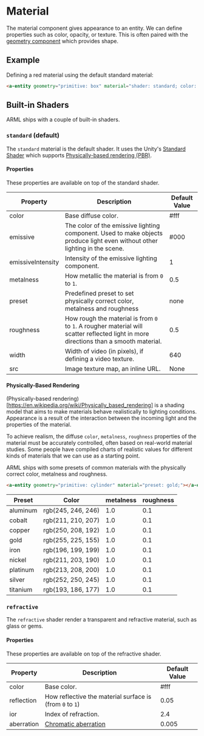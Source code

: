 # Material

[geometry]: ./geometry.md

The material component gives appearance to an entity. We can define properties
such as color, opacity, or texture. This is often paired with the [geometry
component][geometry] which provides shape.

## Example

Defining a red material using the default standard material:

```html
<a-entity geometry="primitive: box" material="shader: standard; color: red"></a-entity>
```

## Built-in Shaders

ARML ships with a couple of built-in shaders.

### `standard` (default)

The `standard` material is the default shader. It uses the Unity's
[Standard Shader](https://docs.unity3d.com/Manual/shader-StandardShader.html) which supports
[Physically-based rendering (PBR)](#physically-based-rendering).

#### Properties

These properties are available on top of the standard shader.

| Property          | Description                                                                                                                           | Default Value |
|-------------------|---------------------------------------------------------------------------------------------------------------------------------------|---------------|
| color             | Base diffuse color.                                                                                                                   | #fff          |
| emissive          | The color of the emissive lighting component. Used to make objects produce light even without other lighting in the scene.            | #000          |
| emissiveIntensity | Intensity of the emissive lighting component.                                                                                         | 1             |
| metalness         | How metallic the material is from `0` to `1`.                                                                                         | 0.5           |
| preset            | Predefined preset to set physically correct color, metalness and roughness                                                            | none          |
| roughness         | How rough the material is from `0` to `1`. A rougher material will scatter reflected light in more directions than a smooth material. | 0.5           |
| width             | Width of video (in pixels), if defining a video texture.                                                                              | 640           |
| src               | Image texture map, an inline URL.                                                                                                     | None          |

#### Physically-Based Rendering

(Physically-based rendering)[https://en.wikipedia.org/wiki/Physically_based_rendering]
is a shading model that aims to make materials behave
realistically to lighting conditions. Appearance is a result of the interaction
between the incoming light and the properties of the material.

To achieve realism, the diffuse `color`, `metalness`, `roughness` properties of
the material must be accurately controlled, often based on real-world material
studies. Some people have compiled charts of realistic values for different
kinds of materials that we can use as a starting point.

ARML ships with some presets of common materials with the physically correct
color, metalness and roughness.

```html
<a-entity geometry="primitive: cylinder" material="preset: gold;"></a-entity>
```

| Preset   | Color              | metalness | roughness |
|----------|--------------------|-----------|-----------|
| aluminum | rgb(245, 246, 246) | 1.0       | 0.1       |
| cobalt   | rgb(211, 210, 207) | 1.0       | 0.1       |
| copper   | rgb(250, 208, 192) | 1.0       | 0.1       |
| gold     | rgb(255, 225, 155) | 1.0       | 0.1       |
| iron     | rgb(196, 199, 199) | 1.0       | 0.1       |
| nickel   | rgb(211, 203, 190) | 1.0       | 0.1       |
| platinum | rgb(213, 208, 200) | 1.0       | 0.1       |
| silver   | rgb(252, 250, 245) | 1.0       | 0.1       |
| titanium | rgb(193, 186, 177) | 1.0       | 0.1       |

### `refractive`

The `refractive` shader render a transparent and refractive material, such as glass or gems.

#### Properties

These properties are available on top of the refractive shader.

| Property          | Description                                                                  | Default Value |
|-------------------|------------------------------------------------------------------------------|---------------|
| color             | Base color.                                                                  | #fff          |
| reflection        | How reflective the material surface is (from `0` to `1`)                     | 0.05          |
| ior               | Index of refraction.                                                         | 2.4           |
| aberration        | [Chromatic aberration](https://en.wikipedia.org/wiki/Chromatic_aberration)   | 0.005         |
